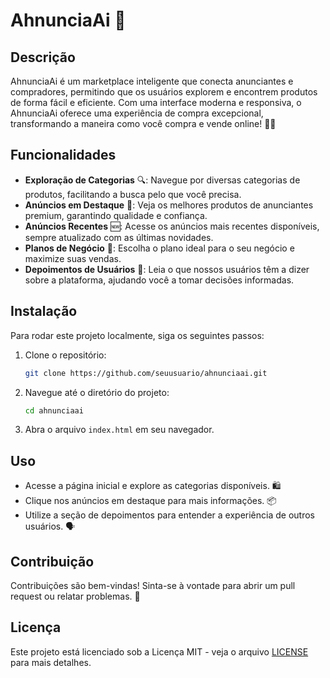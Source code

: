 # AhnunciaAi 🚀

## Descrição
AhnunciaAi é um marketplace inteligente que conecta anunciantes e compradores, permitindo que os usuários explorem e encontrem produtos de forma fácil e eficiente. Com uma interface moderna e responsiva, o AhnunciaAi oferece uma experiência de compra excepcional, transformando a maneira como você compra e vende online! 🛒✨

## Funcionalidades
- **Exploração de Categorias** 🔍: Navegue por diversas categorias de produtos, facilitando a busca pelo que você precisa.
- **Anúncios em Destaque** 🌟: Veja os melhores produtos de anunciantes premium, garantindo qualidade e confiança.
- **Anúncios Recentes** 🆕: Acesse os anúncios mais recentes disponíveis, sempre atualizado com as últimas novidades.
- **Planos de Negócio** 💼: Escolha o plano ideal para o seu negócio e maximize suas vendas.
- **Depoimentos de Usuários** 💬: Leia o que nossos usuários têm a dizer sobre a plataforma, ajudando você a tomar decisões informadas.

## Instalação
Para rodar este projeto localmente, siga os seguintes passos:
1. Clone o repositório:
   ```bash
   git clone https://github.com/seuusuario/ahnunciaai.git
   ```
2. Navegue até o diretório do projeto:
   ```bash
   cd ahnunciaai
   ```
3. Abra o arquivo `index.html` em seu navegador.

## Uso
- Acesse a página inicial e explore as categorias disponíveis. 🛍️
- Clique nos anúncios em destaque para mais informações. 📦
- Utilize a seção de depoimentos para entender a experiência de outros usuários. 🗣️

## Contribuição
Contribuições são bem-vindas! Sinta-se à vontade para abrir um pull request ou relatar problemas. 🤝

## Licença
Este projeto está licenciado sob a Licença MIT - veja o arquivo [LICENSE](LICENSE) para mais detalhes.
